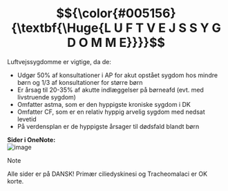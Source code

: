 # $${\color{#005156}{\textbf{\Huge{L U F T V E J S S Y G D O M M E}}}}$$

Luftvejssygdomme er vigtige, da de:
- Udgør 50% af konsultationer i AP for akut opstået sygdom hos mindre børn og 1/3 af konsultationer for større børn
- Er årsag til 20-35% af akutte indlæggelser på børneafd (evt. med livstruende sygdom)
- Omfatter astma, som er den hyppigste kroniske sygdom i DK
- Omfatter CF, som er en relativ hyppig arvelig sygdom med nedsat levetid
- På verdensplan er de hyppigste årsager til dødsfald blandt børn

**Sider i OneNote:** <br>
![image](https://github.com/user-attachments/assets/57f4ae53-4eb2-40d0-a09a-83ee982a9bfc)

> [!NOTE]
> Alle sider er på DANSK! Primær ciliedyskinesi og Tracheomalaci er OK korte.
